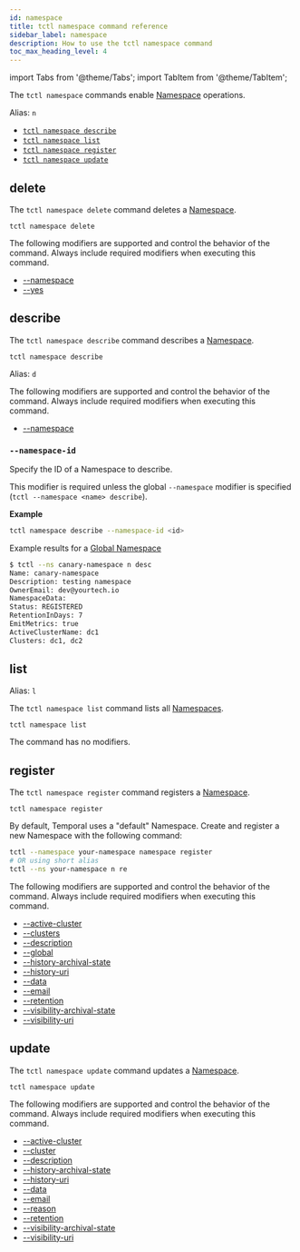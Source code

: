 ```yaml
---
id: namespace
title: tctl namespace command reference
sidebar_label: namespace
description: How to use the tctl namespace command
toc_max_heading_level: 4
---
```


<!-- THIS FILE IS GENERATED. DO NOT EDIT THIS FILE DIRECTLY -->

import Tabs from '@theme/Tabs';
import TabItem from '@theme/TabItem';

The `tctl namespace` commands enable [Namespace](/namespaces#) operations.

Alias: `n`

- [`tctl namespace describe`](#describe)
- [`tctl namespace list`](#list)
- [`tctl namespace register`](#register)
- [`tctl namespace update`](#update)

## delete

The `tctl namespace delete` command deletes a [Namespace](/namespaces#).

`tctl namespace delete`

The following modifiers are supported and control the behavior of the command.
Always include required modifiers when executing this command.

- [--namespace](/tctl/modifiers#--namespace)
- [--yes](/tctl/modifiers#--yes)

## describe

The `tctl namespace describe` command describes a [Namespace](/namespaces).

`tctl namespace describe`

Alias: `d`

The following modifiers are supported and control the behavior of the command.
Always include required modifiers when executing this command.

- [--namespace](/tctl/modifiers#--namespace)

### `--namespace-id`

Specify the ID of a Namespace to describe.

This modifier is required unless the global `--namespace` modifier is specified (`tctl --namespace <name> describe`).

**Example**

```bash
tctl namespace describe --namespace-id <id>
```

Example results for a [Global Namespace](/namespaces/#global-namespaces)

```bash
$ tctl --ns canary-namespace n desc
Name: canary-namespace
Description: testing namespace
OwnerEmail: dev@yourtech.io
NamespaceData:
Status: REGISTERED
RetentionInDays: 7
EmitMetrics: true
ActiveClusterName: dc1
Clusters: dc1, dc2
```

## list

Alias: `l`

The `tctl namespace list` command lists all [Namespaces](/namespaces#).

`tctl namespace list`

The command has no modifiers.

## register

The `tctl namespace register` command registers a [Namespace](/namespaces#).

`tctl namespace register`

By default, Temporal uses a "default" Namespace.
Create and register a new Namespace with the following command:

```bash
tctl --namespace your-namespace namespace register
# OR using short alias
tctl --ns your-namespace n re
```

The following modifiers are supported and control the behavior of the command.
Always include required modifiers when executing this command.

- [--active-cluster](/tctl/modifiers#)
- [--clusters](/tctl/modifiers#--clusters)
- [--description](/tctl/modifiers#--description)
- [--global](/tctl/modifiers#--global)
- [--history-archival-state](/tctl/modifiers#--history-archival-state)
- [--history-uri](/tctl/modifiers#--history-uri)
- [--data](/tctl/modifiers#--data)
- [--email](tcvtl/modifiers/email)
- [--retention](/tctl/modifiers#--retention)
- [--visibility-archival-state](/tctl/modifiers#--visibility-archival-state)
- [--visibility-uri](/tctl/modifiers#--visibility-uri)

## update

The `tctl namespace update` command updates a [Namespace](/namespaces#).

`tctl namespace update`

The following modifiers are supported and control the behavior of the command.
Always include required modifiers when executing this command.

- [--active-cluster](/tctl/modifiers#)
- [--cluster](/tctl/modifiers#--clusters)
- [--description](/tctl/modifiers#--description)
- [--history-archival-state](/tctl/modifiers#--history-archival-state)
- [--history-uri](/tctl/modifiers#--history-uri)
- [--data](/tctl/modifiers#--data)
- [--email](/tctl/modifiers#--email)
- [--reason](/tctl/modifiers#--reason)
- [--retention](/tctl/modifiers#--retention)
- [--visibility-archival-state](/tctl/modifiers#--visibility-archival-state)
- [--visibility-uri](/tctl/modifiers#--visibility-uri)

